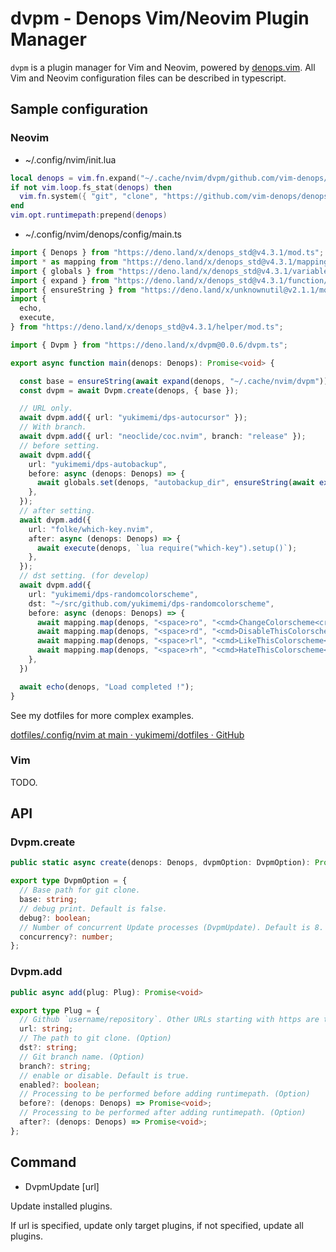 # dvpm - Denops Vim/Neovim Plugin Manager

`dvpm` is a plugin manager for Vim and Neovim, powered by [denops.vim](https://github.com/vim-denops/denops.vim).
All Vim and Neovim configuration files can be described in typescript.

## Sample configuration

### Neovim

- ~/.config/nvim/init.lua

```lua
local denops = vim.fn.expand("~/.cache/nvim/dvpm/github.com/vim-denops/denops.vim")
if not vim.loop.fs_stat(denops) then
  vim.fn.system({ "git", "clone", "https://github.com/vim-denops/denops.vim", denops })
end
vim.opt.runtimepath:prepend(denops)
```

- ~/.config/nvim/denops/config/main.ts

```typescript
import { Denops } from "https://deno.land/x/denops_std@v4.3.1/mod.ts";
import * as mapping from "https://deno.land/x/denops_std@v4.3.1/mapping/mod.ts";
import { globals } from "https://deno.land/x/denops_std@v4.3.1/variable/mod.ts";
import { expand } from "https://deno.land/x/denops_std@v4.3.1/function/mod.ts";
import { ensureString } from "https://deno.land/x/unknownutil@v2.1.1/mod.ts";
import {
  echo,
  execute,
} from "https://deno.land/x/denops_std@v4.3.1/helper/mod.ts";

import { Dvpm } from "https://deno.land/x/dvpm@0.0.6/dvpm.ts";

export async function main(denops: Denops): Promise<void> {

  const base = ensureString(await expand(denops, "~/.cache/nvim/dvpm"));
  const dvpm = await Dvpm.create(denops, { base });

  // URL only.
  await dvpm.add({ url: "yukimemi/dps-autocursor" });
  // With branch.
  await dvpm.add({ url: "neoclide/coc.nvim", branch: "release" });
  // before setting.
  await dvpm.add({
    url: "yukimemi/dps-autobackup",
    before: async (denops: Denops) => {
      await globals.set(denops, "autobackup_dir", ensureString(await expand(denops, "~/.cache/nvim/autobackup")));
    },
  });
  // after setting.
  await dvpm.add({
    url: "folke/which-key.nvim",
    after: async (denops: Denops) => {
      await execute(denops, `lua require("which-key").setup()`);
    },
  });
  // dst setting. (for develop)
  await dvpm.add({
    url: "yukimemi/dps-randomcolorscheme",
    dst: "~/src/github.com/yukimemi/dps-randomcolorscheme",
    before: async (denops: Denops) => {
      await mapping.map(denops, "<space>ro", "<cmd>ChangeColorscheme<cr>", { mode: "n" });
      await mapping.map(denops, "<space>rd", "<cmd>DisableThisColorscheme<cr>", { mode: "n" });
      await mapping.map(denops, "<space>rl", "<cmd>LikeThisColorscheme<cr>", { mode: "n" });
      await mapping.map(denops, "<space>rh", "<cmd>HateThisColorscheme<cr>", { mode: "n" });
    },
  })

  await echo(denops, "Load completed !");
}
```

See my dotfiles for more complex examples.

[dotfiles/.config/nvim at main · yukimemi/dotfiles · GitHub](https://github.com/yukimemi/dotfiles/tree/main/.config/nvim)


### Vim

TODO.

## API

### Dvpm.create

```typescript
public static async create(denops: Denops, dvpmOption: DvpmOption): Promise<Dvpm>
```

```typescript
export type DvpmOption = {
  // Base path for git clone.
  base: string;
  // debug print. Default is false.
  debug?: boolean;
  // Number of concurrent Update processes (DvpmUpdate). Default is 8.
  concurrency?: number;
};

```

### Dvpm.add

```typescript
public async add(plug: Plug): Promise<void>
```

```typescript
export type Plug = {
  // Github `username/repository`. Other URLs starting with https are todo.
  url: string;
  // The path to git clone. (Option)
  dst?: string;
  // Git branch name. (Option)
  branch?: string;
  // enable or disable. Default is true.
  enabled?: boolean;
  // Processing to be performed before adding runtimepath. (Option)
  before?: (denops: Denops) => Promise<void>;
  // Processing to be performed after adding runtimepath. (Option)
  after?: (denops: Denops) => Promise<void>;
};
```

## Command

- DvpmUpdate [url]

Update installed plugins.

If url is specified, update only target plugins,
if not specified, update all plugins.


